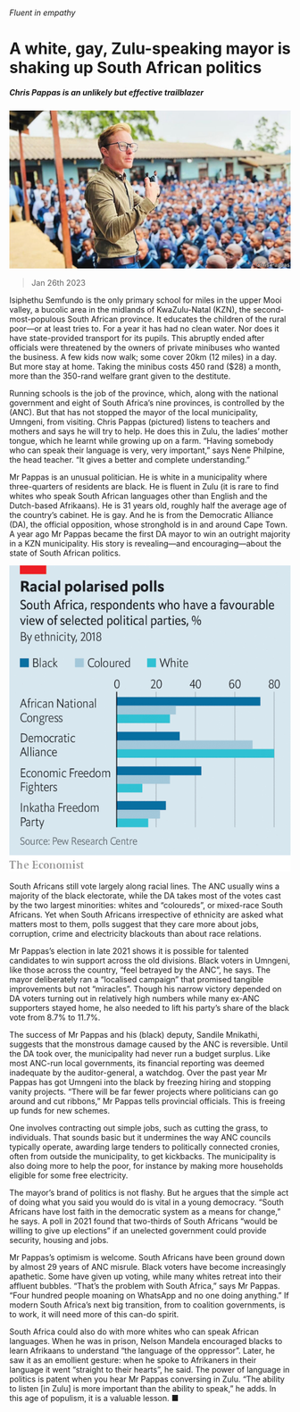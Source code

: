 ###### Fluent in empathy

# A white, gay, Zulu-speaking mayor is shaking up South African politics 

##### Chris Pappas is an unlikely but effective trailblazer 

![image](images/20230128_MAP002.jpg) 

> Jan 26th 2023 

Isiphethu Semfundo is the only primary school for miles in the upper Mooi valley, a bucolic area in the midlands of KwaZulu-Natal (KZN), the second-most-populous South African province. It educates the children of the rural poor—or at least tries to. For a year it has had no clean water. Nor does it have state-provided transport for its pupils. This abruptly ended after officials were threatened by the owners of private minibuses who wanted the business. A few kids now walk; some cover 20km (12 miles) in a day. But more stay at home. Taking the minibus costs 450 rand ($28) a month, more than the 350-rand welfare grant given to the destitute. 

Running schools is the job of the province, which, along with the national government and eight of South Africa’s nine provinces, is controlled by the  (ANC). But that has not stopped the mayor of the local municipality, Umngeni, from visiting. Chris Pappas (pictured) listens to teachers and mothers and says he will try to help. He does this in Zulu, the ladies’ mother tongue, which he learnt while growing up on a farm. “Having somebody who can speak their language is very, very important,” says Nene Philpine, the head teacher. “It gives a better and complete understanding.”

Mr Pappas is an unusual politician. He is white in a municipality where three-quarters of residents are black. He is fluent in Zulu (it is rare to find whites who speak South African languages other than English and the Dutch-based Afrikaans). He is 31 years old, roughly half the average age of the country’s cabinet. He is gay. And he is from the Democratic Alliance (DA), the official opposition, whose stronghold is in and around Cape Town. A year ago Mr Pappas became the first DA mayor to win an outright majority in a KZN municipality. His story is revealing—and encouraging—about the state of South African politics. 

![image](images/20230128_MAC511.png) 


South Africans still vote largely along racial lines. The ANC usually wins a majority of the black electorate, while the DA takes most of the votes cast by the two largest minorities: whites and “coloureds”, or mixed-race South Africans. Yet when South Africans irrespective of ethnicity are asked what matters most to them, polls suggest that they care more about jobs, corruption, crime and electricity blackouts than about race relations. 

Mr Pappas’s election in late 2021 shows it is possible for talented candidates to win support across the old divisions. Black voters in Umngeni, like those across the country, “feel betrayed by the ANC”, he says. The mayor deliberately ran a “localised campaign” that promised tangible improvements but not “miracles”. Though his narrow victory depended on DA voters turning out in relatively high numbers while many ex-ANC supporters stayed home, he also needed to lift his party’s share of the black vote from 8.7% to 11.7%. 

The success of Mr Pappas and his (black) deputy, Sandile Mnikathi, suggests that the monstrous damage caused by the ANC is reversible. Until the DA took over, the municipality had never run a budget surplus. Like most ANC-run local governments, its financial reporting was deemed inadequate by the auditor-general, a watchdog. Over the past year Mr Pappas has got Umngeni into the black by freezing hiring and stopping vanity projects. “There will be far fewer projects where politicians can go around and cut ribbons,” Mr Pappas tells provincial officials. This is freeing up funds for new schemes. 

One involves contracting out simple jobs, such as cutting the grass, to individuals. That sounds basic but it undermines the way ANC councils typically operate, awarding large tenders to politically connected cronies, often from outside the municipality, to get kickbacks. The municipality is also doing more to help the poor, for instance by making more households eligible for some free electricity. 

The mayor’s brand of politics is not flashy. But he argues that the simple act of doing what you said you would do is vital in a young democracy. “South Africans have lost faith in the democratic system as a means for change,” he says. A poll in 2021 found that two-thirds of South Africans “would be willing to give up elections” if an unelected government could provide security, housing and jobs. 

Mr Pappas’s optimism is welcome. South Africans have been ground down by almost 29 years of ANC misrule. Black voters have become increasingly apathetic. Some have given up voting, while many whites retreat into their affluent bubbles. “That’s the problem with South Africa,” says Mr Pappas. “Four hundred people moaning on WhatsApp and no one doing anything.” If modern South Africa’s next big transition, from  to coalition governments, is to work, it will need more of this can-do spirit. 

South Africa could also do with more whites who can speak African languages. When he was in prison, Nelson Mandela encouraged blacks to learn Afrikaans to understand “the language of the oppressor”. Later, he saw it as an emollient gesture: when he spoke to Afrikaners in their language it went “straight to their hearts”, he said. The power of language in politics is patent when you hear Mr Pappas conversing in Zulu. “The ability to listen [in Zulu] is more important than the ability to speak,” he adds. In this age of populism, it is a valuable lesson. ■

